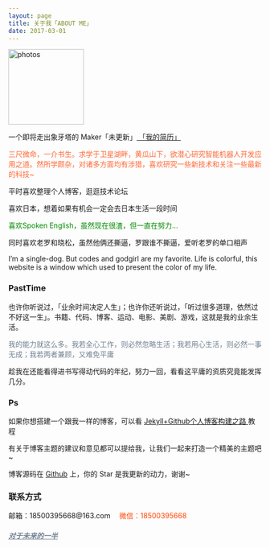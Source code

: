 ```yaml
---
layout: page
title: 关于我「ABOUT ME」 
date: 2017-03-01 
---
```

<a href="/photos/" target="_blank"><img src="http://omjh2j5h3.bkt.clouddn.com/%E5%A4%A9%E7%AD%96.jpg" width="150" height="150" alt="photos"/></a>
<p>
一个即将走出象牙塔的 Maker「未更新」<a href="{{ site.baseurl }}/jianli.pdf" target="_blank"> 「我的简历」 </a>    
<div style="color:#FF6633">
<p>    三尺微命，一介书生。求学于卫星湖畔，黄瓜山下，欲潜心研究智能机器人开发应用之道。然所学颇杂，对诸多方面均有涉猎，喜欢研究一些新技术和关注一些最新的科技~
</p>
</div>
<p>
平时喜欢整理个人博客，逛逛技术论坛     
<p>
喜欢日本，想着如果有机会一定会去日本生活一段时间        
<div style="color:#008B00">
<p>
喜欢Spoken English，虽然现在很渣，但一直在努力...        
</p>
</div>
<p>
同时喜欢老罗和晓松，虽然他俩还撕逼，罗跟谁不撕逼，爱听老罗的单口相声           
<p>
I’m a single-dog.  But codes and godgirl are my favorite.  Life is colorful, this website   is a window which used to present the color of my life.       
<p>
<h3> PastTime</h3>   
<p>
也许你听说过，「业余时间决定人生」；也许你还听说过，「听过很多道理，依然过不好这一生」。书籍、代码、博客、运动、电影、美剧、游戏，这就是我的业余生活。            
<div style="color:#708090">
<p>
     我的能力就这么多。我若全心工作，则必然忽略生活；我若用心生活，则必然一事无成；我若两者兼顾，又难免平庸
</p>
</div>
<p>
趁我在还能看得进书写得动代码的年纪，努力一回，看看这平庸的资质究竟能发挥几分。
<p>
<h3> Ps </h3>   
<p>
如果你想搭建一个跟我一样的博客，可以看
<a href="/2017/03/HowToCreateBlog/"> Jekyll+Github个人博客构建之路 </a>
教程
<p>
有关于博客主题的建议和意见都可以提给我，让我们一起来打造一个精美的主题吧~ 
<p> 
博客源码在 <a target="_blank" href='https://github.com/elsery/elsery.github.io/' target="_blank" >Github</a> 上，你的 Star 是我更新的动力，谢谢~
<h3> 联系方式 </h3>         
<script>
    function mousemethod(op,imgid){
    document.getElementById(imgid).style.display=op;
    }
</script>
<p>邮箱：18500395668@163.com  <a href="#" onmouseover="mousemethod('block','img1')" onmouseout="mousemethod('none','img1')" style="color:#FF4500;text-decoration:none">微信：18500395668</a>
<p>
<a href="/love" style="color:#708090"  target="_blank"> <h5>对于未来的一半</h5></a>  
</p>
